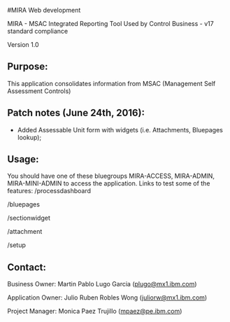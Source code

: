 #MIRA Web development

MIRA - MSAC Integrated Reporting Tool
Used by Control Business - v17 standard compliance

Version 1.0

## Purpose:
This application consolidates information from MSAC (Management Self Assessment Controls)

## Patch notes (June 24th, 2016):

- Added Assessable Unit form with widgets (i.e. Attachments, Bluepages lookup);

## Usage:

You should have one of these bluegroups MIRA-ACCESS, MIRA-ADMIN, MIRA-MINI-ADMIN to access the application.
Links to test some of the features:
/processdashboard

/bluepages

/sectionwidget

/attachment

/setup


## Contact:

Business Owner: Martin Pablo Lugo Garcia (plugo@mx1.ibm.com)

Application Owner: Julio Ruben Robles Wong (juliorw@mx1.ibm.com)

Project Manager: Monica Paez Trujillo (mpaez@pe.ibm.com)


